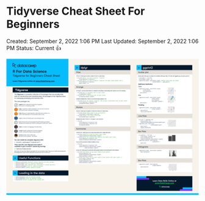 # Tidyverse Cheat Sheet For Beginners

Created: September 2, 2022 1:06 PM
Last Updated: September 2, 2022 1:06 PM
Status: Current 👍

![Tidyverse Cheat Sheet For Beginners.png](./photo/Tidyverse_Cheat_Sheet_For_Beginners.png)